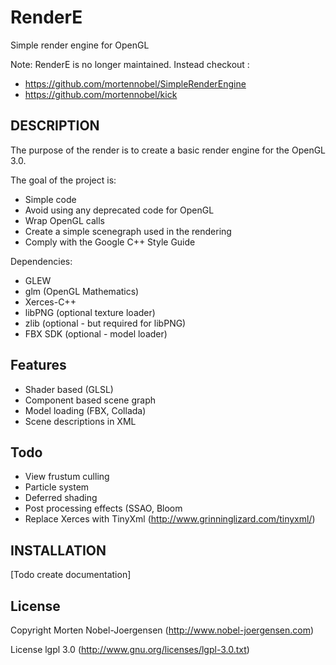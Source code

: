 RenderE
====================================

Simple render engine for OpenGL

Note: RenderE is no longer maintained. Instead checkout :

* https://github.com/mortennobel/SimpleRenderEngine
* https://github.com/mortennobel/kick

## DESCRIPTION

The purpose of the render is to create a basic render engine for the OpenGL 3.0.

The goal of the project is:

* Simple code
* Avoid using any deprecated code for OpenGL
* Wrap OpenGL calls
* Create a simple scenegraph used in the rendering
* Comply with the Google C++ Style Guide
 
Dependencies:

* GLEW
* glm (OpenGL Mathematics)
* Xerces-C++
* libPNG (optional texture loader)
* zlib (optional - but required for libPNG)
* FBX SDK (optional - model loader)

## Features

* Shader based (GLSL)
* Component based scene graph
* Model loading (FBX, Collada)
* Scene descriptions in XML

## Todo

* View frustum culling
* Particle system
* Deferred shading
* Post processing effects (SSAO, Bloom
* Replace Xerces with TinyXml (http://www.grinninglizard.com/tinyxml/)

## INSTALLATION

[Todo create documentation]

## License

Copyright Morten Nobel-Joergensen (http://www.nobel-joergensen.com)

License lgpl 3.0 (http://www.gnu.org/licenses/lgpl-3.0.txt)

